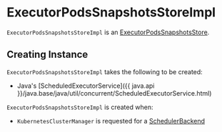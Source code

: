# ExecutorPodsSnapshotsStoreImpl

`ExecutorPodsSnapshotsStoreImpl` is an [ExecutorPodsSnapshotsStore](ExecutorPodsSnapshotsStore.md).

## Creating Instance

`ExecutorPodsSnapshotsStoreImpl` takes the following to be created:

* <span id="subscribersExecutor"> Java's [ScheduledExecutorService]({{ java.api }}/java.base/java/util/concurrent/ScheduledExecutorService.html)

`ExecutorPodsSnapshotsStoreImpl` is created when:

* `KubernetesClusterManager` is requested for a [SchedulerBackend](KubernetesClusterManager.md#createSchedulerBackend)
